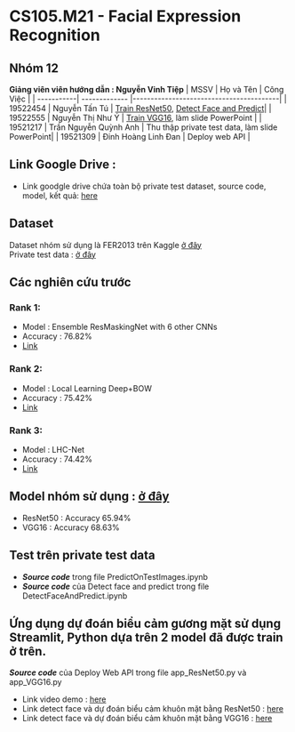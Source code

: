 # CS105.M21 - Facial Expression Recognition

## Nhóm 12

**Giảng viên viên hướng dẫn :  Nguyễn Vinh Tiệp**
| MSSV       |  Họ và Tên       | Công Việc                               |
| -----------| -------------    |-----------------------------------------|
| 19522454   | Nguyễn Tấn Tú    | [Train ResNet50](https://www.kaggle.com/code/tunguyentan/face-emotion-recognition-using-resnet50), [Detect Face and Predict](https://colab.research.google.com/drive/1xiKulEmis7lrTgW7ktfXT0S3dubX3dX8?usp=sharing)|
| 19522555   | Nguyễn Thị Như Ý | [Train VGG16](https://www.kaggle.com/code/tunguyentan/face-emotion-recognition-using-vgg16/notebook), làm slide PowerPoint   |
| 19521217   | Trần Nguyễn Quỳnh Anh | Thu thập private test data, làm slide PowerPoint|
| 19521309   | Đinh Hoàng Linh Đan | Deploy web API |
## Link Google Drive :
- Link goodgle drive chứa toàn bộ private test dataset, source code, model, kết quả: [here](https://drive.google.com/drive/folders/1q8-q92FlpLNYbcPiv-oMGzA5p_uyCLLs?usp=sharing)
## Dataset
Dataset nhóm sử dụng là FER2013 trên Kaggle [ở đây](https://www.kaggle.com/datasets/nicolejyt/facialexpressionrecognition)\
Private test data : [ở đây](https://drive.google.com/drive/u/0/folders/1lHtybnr5VOFmBN83Ky9vLHFs8bJtw3wC)
## Các nghiên cứu trước
### Rank 1:
- Model : Ensemble ResMaskingNet with 6 other CNNs
- Accuracy : 76.82%
- [Link](https://arxiv.org/pdf/1307.0414v1.pdf)
### Rank 2:
- Model : Local Learning Deep+BOW
- Accuracy : 75.42%
- [Link](https://arxiv.org/pdf/1804.10892v7.pdf)
### Rank 3:
- Model : LHC-Net
- Accuracy : 74.42%
- [Link](https://arxiv.org/pdf/2111.07224v2.pdf)
## Model nhóm sử dụng : [ở đây](https://drive.google.com/drive/folders/1Gr-u9cjommoOPQznk-gOBWAQSxXnolmE?usp=sharing) 
- ResNet50 : Accuracy 65.94%
- VGG16 : Accuracy 68.63%
## Test trên private test data
- ***Source code*** trong file PredictOnTestImages.ipynb
- ***Source code*** của Detect face and predict trong file DetectFaceAndPredict.ipynb
## Ứng dụng dự đoán biểu cảm gương mặt sử dụng Streamlit, Python dựa trên 2 model đã được train ở trên.
***Source code*** của Deploy Web API trong file app_ResNet50.py và app_VGG16.py
- Link video demo : [here](https://drive.google.com/drive/folders/1rV8oQ9Lk6bVwVyhxD3lj0bVVHqPq6tKT?usp=sharing)
- Link detect face và dự đoán biểu cảm khuôn mặt bằng ResNet50 : [here](https://huggingface.co/spaces/linhdan412/Facial_Emotion_Regconition_ResNet50?fbclid=IwAR194dLHOM9y5Jzahm4mXnmCNE1Urch6obmpL-in2DLzRXTyUtSCCcVjv9k)
- Link detect face và dự đoán biểu cảm khuôn mặt bằng VGG16 : [here](https://huggingface.co/spaces/linhdan412/Facial_Emotion_Regconition)

